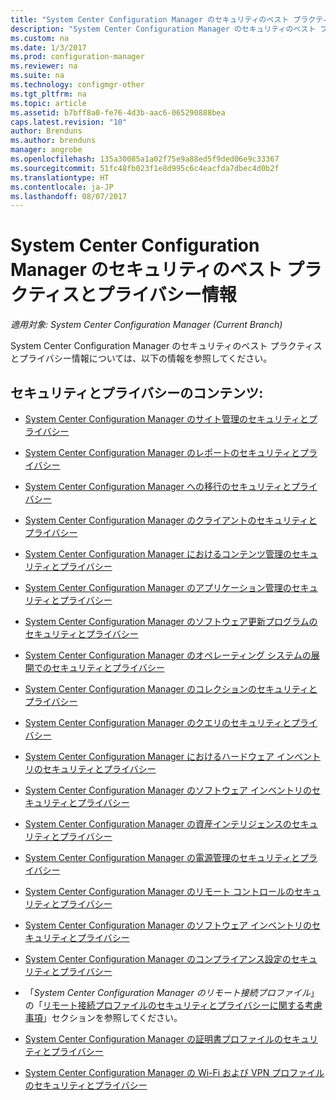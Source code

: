 ```yaml
---
title: "System Center Configuration Manager のセキュリティのベスト プラクティスとプライバシー情報 | Microsoft Docs"
description: "System Center Configuration Manager のセキュリティのベスト プラクティスとプライバシー情報に関するリソースを参照してください。"
ms.custom: na
ms.date: 1/3/2017
ms.prod: configuration-manager
ms.reviewer: na
ms.suite: na
ms.technology: configmgr-other
ms.tgt_pltfrm: na
ms.topic: article
ms.assetid: b7bff8a0-fe76-4d3b-aac6-065290888bea
caps.latest.revision: "10"
author: Brenduns
ms.author: brenduns
manager: angrobe
ms.openlocfilehash: 135a30085a1a02f75e9a88ed5f9ded06e9c33367
ms.sourcegitcommit: 51fc48fb023f1e8d995c6c4eacfda7dbec4d0b2f
ms.translationtype: HT
ms.contentlocale: ja-JP
ms.lasthandoff: 08/07/2017
---
```

# <a name="security-best-practices-and-privacy-information-for-system-center-configuration-manager"></a>System Center Configuration Manager のセキュリティのベスト プラクティスとプライバシー情報

*適用対象: System Center Configuration Manager (Current Branch)*

System Center Configuration Manager のセキュリティのベスト プラクティスとプライバシー情報については、以下の情報を参照してください。  

## <a name="security-and-privacy-content"></a>セキュリティとプライバシーのコンテンツ:  

-   [System Center Configuration Manager のサイト管理のセキュリティとプライバシー](../../../core/plan-design/hierarchy/security-and-privacy-for-site-administration.md)  

-   [System Center Configuration Manager のレポートのセキュリティとプライバシー](../../../core/servers/manage/security-and-privacy-for-reporting.md)  

-   [System Center Configuration Manager への移行のセキュリティとプライバシー](../../../core/migration/security-and-privacy-for-migration.md)  

-   [System Center Configuration Manager のクライアントのセキュリティとプライバシー](../../../core/clients/deploy/plan/security-and-privacy-for-clients.md)  

-   [System Center Configuration Manager におけるコンテンツ管理のセキュリティとプライバシー](../../../core/plan-design/hierarchy/security-and-privacy-for-content-management.md)  

-   [System Center Configuration Manager のアプリケーション管理のセキュリティとプライバシー](../../../apps/plan-design/security-and-privacy-for-application-management.md)  

-   [System Center Configuration Manager のソフトウェア更新プログラムのセキュリティとプライバシー](../../../sum/plan-design/security-and-privacy-for-software-updates.md)  

-   [System Center Configuration Manager のオペレーティング システムの展開でのセキュリティとプライバシー](../../../osd/plan-design/security-and-privacy-for-operating-system-deployment.md)  

-   [System Center Configuration Manager のコレクションのセキュリティとプライバシー](../../../core/clients/manage/collections/security-and-privacy-for-collections.md)  

-   [System Center Configuration Manager のクエリのセキュリティとプライバシー](../../../core/servers/manage/security-and-privacy-for-queries.md)  

-   [System Center Configuration Manager におけるハードウェア インベントリのセキュリティとプライバシー](../../../core/clients/manage/inventory/security-and-privacy-for-hardware-inventory.md)  

-   [System Center Configuration Manager のソフトウェア インベントリのセキュリティとプライバシー](../../../core/clients/manage/inventory/security-and-privacy-for-software-inventory.md)  

-   [System Center Configuration Manager の資産インテリジェンスのセキュリティとプライバシー](../../../core/clients/manage/asset-intelligence/security-and-privacy-for-asset-intelligence.md)  

-   [System Center Configuration Manager の電源管理のセキュリティとプライバシー](../../../core/clients/manage/power/security-and-privacy-for-power-management.md)  

-   [System Center Configuration Manager のリモート コントロールのセキュリティとプライバシー](../../../core/clients/manage/remote-control/security-and-privacy-for-remote-control.md)  

-   [System Center Configuration Manager のソフトウェア インベントリのセキュリティとプライバシー](../../../core/clients/manage/inventory/security-and-privacy-for-software-inventory.md)  

-   [System Center Configuration Manager のコンプライアンス設定のセキュリティとプライバシー](../../../compliance/plan-design/security-and-privacy-for-compliance-settings.md)  

-   「*System Center Configuration Manager のリモート接続プロファイル*」の「[リモート接続プロファイルのセキュリティとプライバシーに関する考慮事項](/sccm/compliance/deploy-use/create-remote-connection-profiles)」セクションを参照してください。  

-   [System Center Configuration Manager の証明書プロファイルのセキュリティとプライバシー](../../../protect/plan-design/security-and-privacy-for-certificate-profiles.md)  

-   [System Center Configuration Manager の Wi-Fi および VPN プロファイルのセキュリティとプライバシー](../../../protect/plan-design/security-and-privacy-for-wifi-vpn-profiles.md)  
